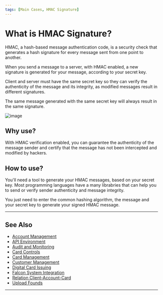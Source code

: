 ```yaml
---
tags: [Main Cases, HMAC Signature]
---
```


# What is HMAC Signature?

HMAC, a hash-based message authentication code, is a security check that generates a hash signature for every message sent from one point to another.

When you send a message to a server, with HMAC enabled, a new signature is generated for your message, according to your secret key.

Client and server must have the same secret key so they can verify the authenticity of the message and its integrity, as modified messages result in different signatures.

The same message generated with the same secret key will always result in the same signature.

![image](https://user-images.githubusercontent.com/111396588/223831325-86b618a5-1ee4-4134-a82f-f5ce04766e01.png)


## Why use?

With HMAC verification enabled, you can guarantee the authenticity of the message sender and certify that the message has not been intercepted and modified by hackers.

## How to use?

You'll need a tool to generate your HMAC messages, based on your secret key. Most programming languages have a many librabries that can help you to send or verify sender authenticity and message integrity.

You just need to enter the common hashing algorithm, the message and your secret key to generate your signed HMAC message.

---

## See Also

- [Account Management](?path=docs/english/main-cases/account.md)
- [API Environment](?path=docs/english/main-cases/api-environment.md)
- [Audit and Monitoring](?path=docs/english/main-cases/audit.md)
- [Card Controls](?path=docs/english/main-cases/card-controls.md)
- [Card Management](?path=docs/english/main-cases/card.md)
- [Customer Management](?path=docs/english/main-cases/customer.md)
- [Digital Card Issuing](?path=docs/english/main-cases/digital.md)
- [Falcon System Integration](?path=docs/english/main-cases/falcon.md)
- [Relation Client-Account-Card](?path=docs/english/main-cases/relation.md)
- [Upload Founds](?path=docs/english/main-cases/uploads.md)

---
